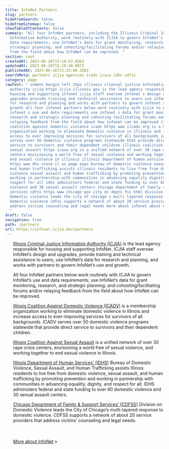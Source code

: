 ```yaml
---
title: InfoNet Partners
slug: partners
hideFromSearch: false
hideFromSitemap: false
showTableOfContents: false
summary: "All four InfoNet partners, including the Illinois Criminal Justice
  Information Authority, work routinely with ICJIA to govern InfoNet’s use and
  data requirements; use InfoNet’s data for grant monitoring, research, and
  strategic planning; and cohosting/facilitating forums and/or relaying feedback
  from the field about how InfoNet can be improved. "
section: root
createdAt: 2023-06-26T15:14:57.836Z
updatedAt: 2023-06-26T15:19:48.087Z
publishedAt: 2023-06-26T15:15:00.358Z
searchMeta: partners icjia agencies icadv icasa idhs cdfss
category: page
rawText: " indent margin left 25px illinois criminal justice information
  authority icjia https icjia illinois gov is the lead agency responsible for
  housing and supporting infonet icjia staff oversee infonet s design and
  upgrades provide training and technical assistance to users use infonet s data
  for research and planning and works with partners to govern infonet s use and
  growth all four infonet partners below work routinely with icjia to govern
  infonet s use and data requirements use infonet s data for grant monitoring
  research and strategic planning and cohosting facilitating forums and or
  relaying feedback from the field about how infonet can be improved illinois
  coalition against domestic violence icadv https www ilcadv org is a membership
  organization working to eliminate domestic violence in illinois and increase
  access to ever improving services for survivors of all backgrounds icadv
  serves over 50 domestic violence programs statewide that provide direct
  service to survivors and their dependent children illinois coalition against
  sexual assault https icasa org is a unified network of over 30 rape crisis
  centers envisioning a world free of sexual violence and working together to
  end sexual violence in illinois illinois department of human services idhs
  https www dhs state il us page aspx bureau of domestic violence sexual assault
  and human trafficking assists illinois residents to live free from domestic
  violence sexual assault and human trafficking by promoting prevention and
  working in partnership with communities in advancing equality dignity and
  respect for all idhs administers federal and state funding to over 60 domestic
  violence and 30 sexual assault centers chicago department of family support
  services cdfss https www chicago gov city en depts fss html division on
  domestic violence leads the city of chicago s multi layered response to
  domestic violence cdfss supports a network of about 20 service providers that
  address victims counseling and legal needs more about infonet about nbsp raquo
  "
draft: false
navigation: true
path: /partners
url: https://infonet.icjia.dev/partners
---
```


<style>

 .indent {
 
 margin-left: 25px
 
 }
 

  
 </style>


<div class="indent">

[Illinois Criminal Justice Information Authority (ICJIA)](https://icjia.illinois.gov) is the lead agency responsible for housing and supporting InfoNet. ICJIA staff oversee InfoNet’s design and upgrades, provide training and technical assistance to users, use InfoNet’s data for research and planning, and works with partners to govern InfoNet’s use and growth. 

All four InfoNet partners below work routinely with ICJIA to govern InfoNet’s use and data requirements; use InfoNet’s data for grant monitoring, research, and strategic planning; and cohosting/facilitating forums and/or relaying feedback from the field about how InfoNet can be improved.   

[Illinois Coalition Against Domestic Violence (ICADV)](https://www.ilcadv.org/) is a membership organization working to eliminate domestic violence in Illinois and increase access to ever-improving services for survivors of all backgrounds. ICADV serves over 50 domestic violence programs statewide that provide direct service to survivors and their dependent children. 

[Illinois Coalition Against Sexual Assault](https://icasa.org/) is a unified network of over 30 rape crisis centers, envisioning a world free of sexual violence, and working together to end sexual violence in Illinois. 

[Illinois Department of Human Services’ (IDHS)](https://www.dhs.state.il.us/page.aspx) Bureau of Domestic Violence, Sexual Assault, and Human Trafficking assists Illinois residents to live free from domestic violence, sexual assault, and human trafficking by promoting prevention and working in partnership with communities in advancing equality, dignity, and respect for all. IDHS administers federal and state funding to over 60 domestic violence and 30 sexual assault centers. 

[Chicago Department of Family & Support Services’ (CDFSS)](https://www.chicago.gov/city/en/depts/fss.html) Division on Domestic Violence leads the City of Chicago’s multi-layered response to domestic violence. CDFSS supports a network of about 20 service providers that address victims’ counseling and legal needs. 

<div class="text-center" style="margin-top: 50px">

[More about InfoNet](/about)&nbsp;&raquo;

</div>
